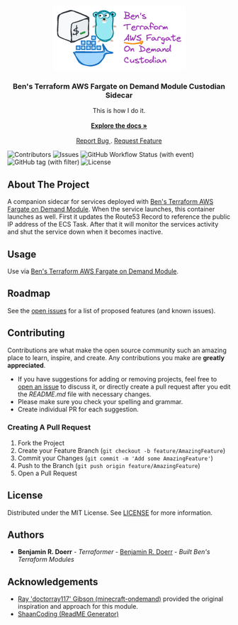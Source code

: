 <br/> <!-- markdownlint-disable-line first-line-heading -->

<p align="center">
  <a href="https://github.com/bendoerr-terraform-modules/terraform-aws-fargate-on-demand-custodian">
    <picture>
      <source media="(prefers-color-scheme: dark)" srcset="docs/logo-dark.png">
      <img src="docs/logo-light.png" alt="Logo">
    </picture>
  </a>

  <h3 align="center">Ben's Terraform AWS Fargate on Demand Module Custodian Sidecar</h3>

  <p align="center">
    This is how I do it.
    <br/>
    <br/>
    <a href="https://github.com/bendoerr-terraform-modules/terraform-aws-fargate-on-demand-custodian">
      <strong>Explore the docs »</strong>
    </a>
    <br/>
    <br/>
    <a href="https://github.com/bendoerr-terraform-modules/terraform-aws-fargate-on-demand-custodian/issues">
      Report Bug
    </a>
    .
    <a href="https://github.com/bendoerr-terraform-modules/terraform-aws-fargate-on-demand-custodian/issues">
      Request Feature
    </a>
  </p>
</p>

![Contributors](https://img.shields.io/github/contributors/bendoerr-terraform-modules/terraform-aws-fargate-on-demand-custodian?color=dark-green)
![Issues](https://img.shields.io/github/issues/bendoerr-terraform-modules/terraform-aws-fargate-on-demand-custodian)
![GitHub Workflow Status (with event)](https://img.shields.io/github/actions/workflow/status/bendoerr-terraform-modules/terraform-aws-fargate-on-demand-custodian/docker.yml)
![GitHub tag (with filter)](https://img.shields.io/github/v/tag/bendoerr-terraform-modules/terraform-aws-fargate-on-demand-custodian?filter=v*)
![License](https://img.shields.io/github/license/bendoerr-terraform-modules/terraform-aws-fargate-on-demand-custodian)

## About The Project

A companion sidecar for services deployed with
[Ben's Terraform AWS Fargate on Demand Module](https://github.com/bendoerr-terraform-modules/terraform-aws-fargate-on-demand).
When the service launches, this container launches as well. First it updates the
Route53 Record to reference the public IP address of the ECS Task. After that it
will monitor the services activity and shut the service down when it becomes
inactive.

## Usage

Use via
[Ben's Terraform AWS Fargate on Demand Module](https://github.com/bendoerr-terraform-modules/terraform-aws-fargate-on-demand).


## Roadmap

See the
[open issues](https://github.com/bendoerr-terraform-modules/terraform-aws-fargate-on-demand-custodian/issues)
for a list of proposed features (and known issues).

## Contributing

Contributions are what make the open source community such an amazing place to
learn, inspire, and create. Any contributions you make are **greatly
appreciated**.

- If you have suggestions for adding or removing projects, feel free to
  [open an issue](https://github.com/bendoerr-terraform-modules/terraform-aws-fargate-on-demand-custodian/issues/new)
  to discuss it, or directly create a pull request after you edit the
  _README.md_ file with necessary changes.
- Please make sure you check your spelling and grammar.
- Create individual PR for each suggestion.

### Creating A Pull Request

1. Fork the Project
2. Create your Feature Branch (`git checkout -b feature/AmazingFeature`)
3. Commit your Changes (`git commit -m 'Add some AmazingFeature'`)
4. Push to the Branch (`git push origin feature/AmazingFeature`)
5. Open a Pull Request

## License

Distributed under the MIT License. See
[LICENSE](https://github.com/bendoerr-terraform-modules/terraform-aws-fargate-on-demand-custodian/blob/main/LICENSE.txt)
for more information.

## Authors

- **Benjamin R. Doerr** - _Terraformer_ -
  [Benjamin R. Doerr](https://github.com/bendoerr/) - _Built Ben's Terraform
  Modules_

## Acknowledgements

- [Ray 'doctorray117' Gibson (minecraft-ondemand)](https://github.com/doctorray117/minecraft-ondemand)
  provided the original inspiration and approach for this module.
- [ShaanCoding (ReadME Generator)](https://github.com/ShaanCoding/ReadME-Generator)
